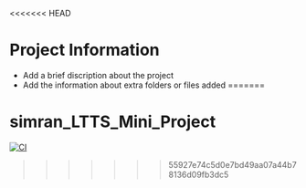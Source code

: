 <<<<<<< HEAD
# Project Information

* Add a brief discription about the project
* Add the information about extra folders or files added
=======
# simran_LTTS_Mini_Project


[![CI](https://github.com/simranpriya/simran_LTTS_Mini_Project/actions/workflows/main.yml/badge.svg)](https://github.com/simranpriya/simran_LTTS_Mini_Project/actions/workflows/main.yml)
>>>>>>> 55927e74c5d0e7bd49aa07a44b78136d09fb3dc5
